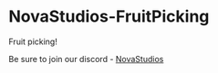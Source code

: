 # NovaStudios-FruitPicking
 Fruit picking!


Be sure to join our discord - [NovaStudios](https://discord.gg/DQqUS3bw9w)